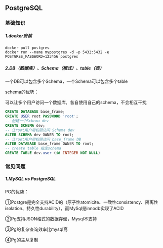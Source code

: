## PostgreSQL

### 基础知识

##### 1.docker安装

```
docker pull postgres
docker run --name mypostgres -d -p 5432:5432 -e POSTGRES_PASSWORD=123456 postgres
```

##### 2.DB（数据库）、Schema（模式）、table（表）

一个DB可以包含多个Schema，一个Schema可以包含多个table

schema的优势：

可以让多个用户访问一个数据库，各自使用自己的schema，不会相互干扰

```sql
CREATE DATABASE base_frame;
CREATE USER root PASSWORD 'root';
-- 创建一个Schema dev
CREATE SCHEMA dev;
-- 让root用户用权限访问 Schema dev
ALTER SCHEMA dev OWNER TO root;
-- 让root用户用权限访问 base_frame DB 
ALTER DATABASE base_frame OWNER TO root;
-- create table 指定schema
CREATE TABLE dev.user (id INTEGER NOT NULL)

```

### 常见问题

##### 1.MySQL vs PostgreSQL

PG的优势：

①Postgre是完全支持ACID的（原子性atomicite、一致性consistency、隔离性isolation、持久性durability），而MySql是innodb实现了ACID

②Pg支持JSON格式的数据存储，Mysql不支持

③Pg的复杂查询效率比mysql高

④Pg的主从复制
